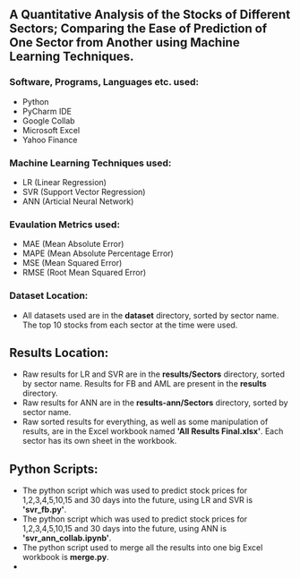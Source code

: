 ## A Quantitative Analysis of the Stocks of Different Sectors; Comparing the Ease of Prediction of One Sector from Another using Machine Learning Techniques.

### Software, Programs, Languages etc. used:
- Python
- PyCharm IDE
- Google Collab
- Microsoft Excel
- Yahoo Finance

### Machine Learning Techniques used:
- LR (Linear Regression)
- SVR (Support Vector Regression)
- ANN (Articial Neural Network)

### Evaulation Metrics used:
- MAE (Mean Absolute Error)
- MAPE (Mean Absolute Percentage Error)
- MSE (Mean Squared Error)
- RMSE (Root Mean Squared Error)

### Dataset Location:
- All datasets used are in the **dataset** directory, sorted by sector name. The top 10 stocks from each sector at the time were used.

## Results Location:
- Raw results for LR and SVR are in the **results/Sectors** directory, sorted by sector name. Results for FB and AML are present in the **results** directory.
- Raw results for ANN are in the **results-ann/Sectors** directory, sorted by sector name.
- Raw sorted results for everything, as well as some manipulation of results, are in the Excel workbook named **'All Results Final.xlsx'**. Each sector has its own sheet in the workbook.

## Python Scripts:
- The python script which was used to predict stock prices for 1,2,3,4,5,10,15 and 30 days into the future, using LR and SVR is **'svr_fb.py'**.
- The python script which was used to predict stock prices for 1,2,3,4,5,10,15 and 30 days into the future, using ANN is **'svr_ann_collab.ipynb'**.
- The python script used to merge all the results into one big Excel workbook is **merge.py**.
- 

